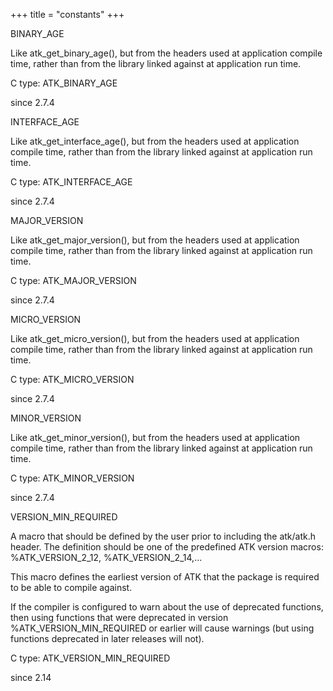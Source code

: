 +++
title = "constants"
+++
<p class="api-heading">BINARY_AGE</p>
<p class="api-doc">Like atk_get_binary_age(), but from the headers used at
application compile time, rather than from the library linked
against at application run time.</p>
<div class="api-notes">
  <p class="api-ctype">C type: ATK_BINARY_AGE</p>
  <p class="api-since">since 2.7.4</p>
</div>
<p class="api-heading">INTERFACE_AGE</p>
<p class="api-doc">Like atk_get_interface_age(), but from the headers used at
application compile time, rather than from the library linked
against at application run time.</p>
<div class="api-notes">
  <p class="api-ctype">C type: ATK_INTERFACE_AGE</p>
  <p class="api-since">since 2.7.4</p>
</div>
<p class="api-heading">MAJOR_VERSION</p>
<p class="api-doc">Like atk_get_major_version(), but from the headers used at
application compile time, rather than from the library linked
against at application run time.</p>
<div class="api-notes">
  <p class="api-ctype">C type: ATK_MAJOR_VERSION</p>
  <p class="api-since">since 2.7.4</p>
</div>
<p class="api-heading">MICRO_VERSION</p>
<p class="api-doc">Like atk_get_micro_version(), but from the headers used at
application compile time, rather than from the library linked
against at application run time.</p>
<div class="api-notes">
  <p class="api-ctype">C type: ATK_MICRO_VERSION</p>
  <p class="api-since">since 2.7.4</p>
</div>
<p class="api-heading">MINOR_VERSION</p>
<p class="api-doc">Like atk_get_minor_version(), but from the headers used at
application compile time, rather than from the library linked
against at application run time.</p>
<div class="api-notes">
  <p class="api-ctype">C type: ATK_MINOR_VERSION</p>
  <p class="api-since">since 2.7.4</p>
</div>
<p class="api-heading">VERSION_MIN_REQUIRED</p>
<p class="api-doc">A macro that should be defined by the user prior to including
the atk/atk.h header.
The definition should be one of the predefined ATK version
macros: %ATK_VERSION_2_12, %ATK_VERSION_2_14,...

This macro defines the earliest version of ATK that the package is
required to be able to compile against.

If the compiler is configured to warn about the use of deprecated
functions, then using functions that were deprecated in version
%ATK_VERSION_MIN_REQUIRED or earlier will cause warnings (but
using functions deprecated in later releases will not).</p>
<div class="api-notes">
  <p class="api-ctype">C type: ATK_VERSION_MIN_REQUIRED</p>
  <p class="api-since">since 2.14</p>
</div>

